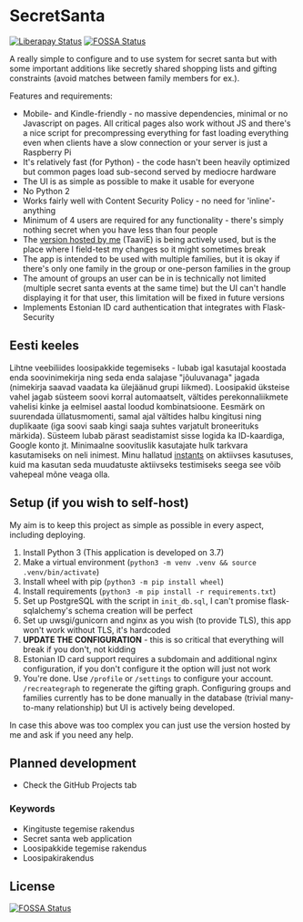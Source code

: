# SecretSanta
[![Liberapay Status](https://img.shields.io/liberapay/patrons/Taavi.svg?logo=liberapay)](https://liberapay.com/Taavi)
[![FOSSA Status](https://app.fossa.io/api/projects/git%2Bgithub.com%2FTaaviE%2FLoosindus.svg?type=shield)](https://app.fossa.io/projects/git%2Bgithub.com%2FTaaviE%2FLoosindus?ref=badge_shield)

A really simple to configure and to use system for secret santa but with some important additions like secretly shared
shopping lists and gifting constraints (avoid matches between family members for ex.).

Features and requirements:
  * Mobile- and Kindle-friendly - no massive dependencies, minimal or no Javascript on pages. All critical pages also work without JS and there's a nice script for precompressing everything for fast loading everything even when clients have a slow connection or your server is just a Raspberry Pi
  * It's relatively fast (for Python) - the code hasn't been heavily optimized but common pages load sub-second served by mediocre hardware
  * The UI is as simple as possible to make it usable for everyone
  * No Python 2
  * Works fairly well with Content Security Policy - no need for 'inline'-anything
  * Minimum of 4 users are required for any functionality - there's simply nothing secret when you have less than four people
  * The [version hosted by me](https://jolod.aegrel.ee) (TaaviE) is being actively used, but is the place where I field-test my changes so it might sometimes break
  * The app is intended to be used with multiple families, but it is okay if there's only one family in the group or one-person families in the group
  * The amount of groups an user can be in is technically not limited (multiple secret santa events at the same time) but the UI can't handle displaying it for that user, this limitation will be fixed in future versions
  * Implements Estonian ID card authentication that integrates with Flask-Security

## Eesti keeles

Lihtne veebiliides loosipakkide tegemiseks - lubab igal kasutajal koostada enda soovinimekirja ning seda enda salajase "jõuluvanaga" jagada (nimekirja saavad vaadata ka ülejäänud grupi liikmed). Loosipakid üksteise vahel jagab süsteem soovi korral automaatselt, vältides perekonnaliikmete vahelisi kinke ja eelmisel aastal loodud kombinatsioone. Eesmärk on suurendada üllatusmomenti, samal ajal vältides halbu kingitusi ning duplikaate (iga soovi saab kingi saaja suhtes varjatult broneerituks märkida). Süsteem lubab pärast seadistamist sisse logida ka ID-kaardiga, Google konto jt. Minimaalne soovituslik kasutajate hulk tarkvara kasutamiseks on neli inimest. Minu hallatud [instants](https://jolod.aegrel.ee) on aktiivses kasutuses, kuid ma kasutan seda muudatuste aktiivseks testimiseks seega see võib vahepeal mõne veaga olla.

## Setup (if you wish to self-host)

My aim is to keep this project as simple as possible in every aspect, including deploying.

 1. Install Python 3 (This application is developed on 3.7)
 2. Make a virtual environment (`python3 -m venv .venv && source .venv/bin/activate`)
 3. Install wheel with pip (`python3 -m pip install wheel`)
 4. Install requirements (`python3 -m pip install -r requirements.txt`)
 5. Set up PostgreSQL with the script in `init_db.sql`, I can't promise flask-sqlalchemy's schema creation will be perfect
 6. Set up uwsgi/gunicorn and nginx as you wish (to provide TLS), this app won't work without TLS, it's hardcoded
 7. **UPDATE THE CONFIGURATION** - this is so critical that everything will break if you don't, not kidding
 8. Estonian ID card support requires a subdomain and additional nginx configuration, if you don't configure it the option will just not work
 9. You're done. Use `/profile` or `/settings` to configure your account. `/recreategraph` to regenerate the gifting graph. Configuring groups and families currently has to be done manually in the database (trivial many-to-many relationship) but UI is actively being developed. 

In case this above was too complex you can just use the version hosted by me and ask if you need any help.

## Planned development

  * Check the GitHub Projects tab

### Keywords

  * Kingituste tegemise rakendus
  * Secret santa web application
  * Loosipakkide tegemise rakendus
  * Loosipakirakendus

## License
[![FOSSA Status](https://app.fossa.io/api/projects/git%2Bgithub.com%2FTaaviE%2FLoosindus.svg?type=large)](https://app.fossa.io/projects/git%2Bgithub.com%2FTaaviE%2FLoosindus?ref=badge_large)
